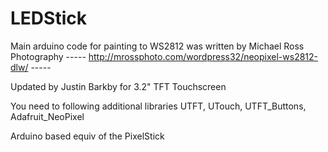 LEDStick
========
Main arduino code for painting to WS2812 was written by Michael Ross Photography
----- http://mrossphoto.com/wordpress32/neopixel-ws2812-dlw/ -----

Updated by Justin Barkby for 3.2" TFT Touchscreen

You need to following additional libraries
 UTFT, UTouch, UTFT_Buttons, Adafruit_NeoPixel


Arduino based equiv of the PixelStick

